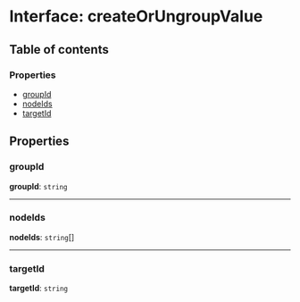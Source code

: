 # Interface: createOrUngroupValue

## Table of contents

### Properties

* [groupId](/auto-docs/document/interfaces/createOrUngroupValue.md#groupid)
* [nodeIds](/auto-docs/document/interfaces/createOrUngroupValue.md#nodeids)
* [targetId](/auto-docs/document/interfaces/createOrUngroupValue.md#targetid)

## Properties

### groupId

**groupId**: `string`

***

### nodeIds

**nodeIds**: `string`\[]

***

### targetId

**targetId**: `string`
